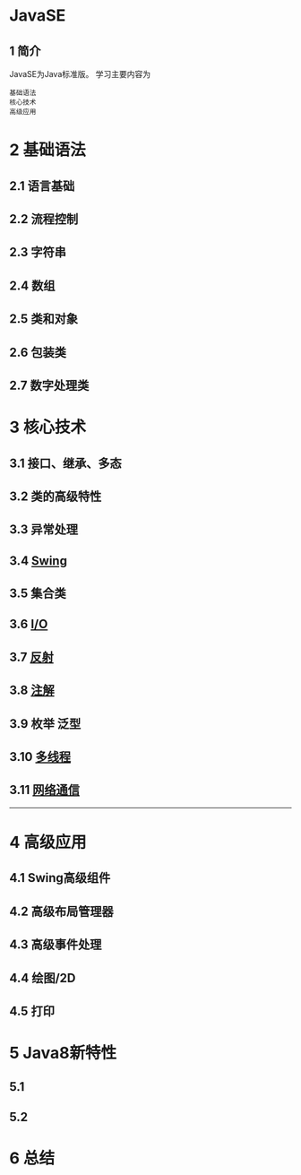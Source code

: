 JavaSE
======
1 简介
------
JavaSE为Java标准版。
学习主要内容为

	基础语法
	核心技术
	高级应用
2 基础语法
==========
2.1 语言基础
-----------
2.2 流程控制
-----------
2.3 字符串
-----------
2.4 数组
-----------
2.5 类和对象
------------
2.6 包装类
-----------
2.7 数字处理类
-------------
3 核心技术
============
3.1 接口、继承、多态
------------------
3.2 类的高级特性
-------------------
3.3 异常处理
-------------------
3.4 [Swing](https://github.com/GaoHuijian/javaSE/blob/mastert/Swing/Swing.md)
------------------
3.5 集合类
------------------
3.6 [I/O](https://github.com/GaoHuijian/javaSE/blob/mastert/Io/io.md)
------------------
3.7 [反射](https://github.com/GaoHuijian/javaSE/blob/mastert/reflect/reflect.md)
------------------
3.8 [注解](https://github.com/GaoHuijian/javaSE/blob/mastert/annotation/annotation.md)
------------------------
3.9 枚举 泛型
-------------------
3.10 [多线程](https://github.com/GaoHuijian/javaSE/blob/mastert/Thread/thread.md)
----------------------
3.11 [网络通信](https://github.com/GaoHuijian/javaSE/blob/mastert/Internet/Internet.md)
-------------------------
--------------------------

4 高级应用
=====================
4.1 Swing高级组件
------------------------
4.2 高级布局管理器
------------------------
4.3 高级事件处理
---------------------------
4.4 绘图/2D
----------------------------
4.5 打印
-----------------------------
5 Java8新特性
================================ 
5.1 
------
5.2
------
6 总结
===============